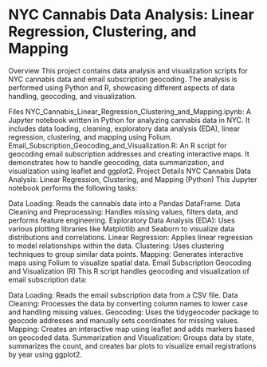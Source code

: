 # NYC Cannabis Data Analysis: Linear Regression, Clustering, and Mapping
Overview
This project contains data analysis and visualization scripts for NYC cannabis data and email subscription geocoding. The analysis is performed using Python and R, showcasing different aspects of data handling, geocoding, and visualization.

Files
NYC_Cannabis_Linear_Regression_Clustering_and_Mapping.ipynb: A Jupyter notebook written in Python for analyzing cannabis data in NYC. It includes data loading, cleaning, exploratory data analysis (EDA), linear regression, clustering, and mapping using Folium.
Email_Subscription_Geocoding_and_Visualization.R: An R script for geocoding email subscription addresses and creating interactive maps. It demonstrates how to handle geocoding, data summarization, and visualization using leaflet and ggplot2.
Project Details
NYC Cannabis Data Analysis: Linear Regression, Clustering, and Mapping (Python)
This Jupyter notebook performs the following tasks:

Data Loading: Reads the cannabis data into a Pandas DataFrame.
Data Cleaning and Preprocessing: Handles missing values, filters data, and performs feature engineering.
Exploratory Data Analysis (EDA): Uses various plotting libraries like Matplotlib and Seaborn to visualize data distributions and correlations.
Linear Regression: Applies linear regression to model relationships within the data.
Clustering: Uses clustering techniques to group similar data points.
Mapping: Generates interactive maps using Folium to visualize spatial data.
Email Subscription Geocoding and Visualization (R)
This R script handles geocoding and visualization of email subscription data:

Data Loading: Reads the email subscription data from a CSV file.
Data Cleaning: Processes the data by converting column names to lower case and handling missing values.
Geocoding: Uses the tidygeocoder package to geocode addresses and manually sets coordinates for missing values.
Mapping: Creates an interactive map using leaflet and adds markers based on geocoded data.
Summarization and Visualization: Groups data by state, summarizes the count, and creates bar plots to visualize email registrations by year using ggplot2.
